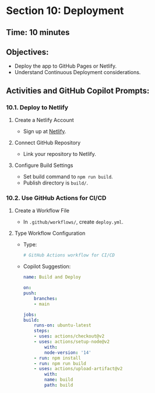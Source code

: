 # Section 10: Deployment

## **Time:** 10 minutes


## Objectives:

*   Deploy the app to GitHub Pages or Netlify.
*   Understand Continuous Deployment considerations.


## Activities and GitHub Copilot Prompts:


### 10.1. Deploy to Netlify

1.  Create a Netlify Account
    *   Sign up at [Netlify](https://www.netlify.com/).

2.  Connect GitHub Repository
    *   Link your repository to Netlify.

3.  Configure Build Settings
    *   Set build command to `npm run build`.
    *   Publish directory is `build/`.


### 10.2. Use GitHub Actions for CI/CD

1.  Create a Workflow File
    *   In `.github/workflows/`, create `deploy.yml`.

2.  Type Workflow Configuration
    *   Type:
        ```yaml
        # GitHub Actions workflow for CI/CD
        ```
    *   Copilot Suggestion:
        ```yaml
        name: Build and Deploy

        on:
        push:
            branches:
            - main

        jobs:
        build:
            runs-on: ubuntu-latest
            steps:
            - uses: actions/checkout@v2
            - uses: actions/setup-node@v2
                with:
                node-version: '14'
            - run: npm install
            - run: npm run build
            - uses: actions/upload-artifact@v2
                with:
                name: build
                path: build
        ```
